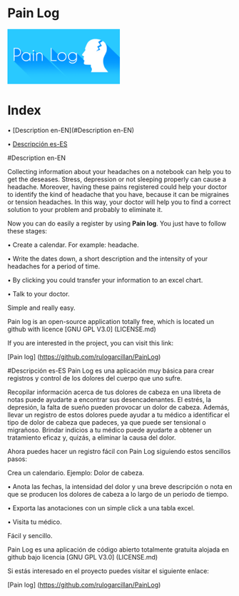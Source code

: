 # Pain Log


<img src="app/src/main/logogrande.png" width="50%">

# Index

 • [Description en-EN](#Description en-EN)
 
 • [Descripción es-ES](https://github.com/rulogarcillan/PainLog/blob/master/README.md#descripci%C3%B3n-es-es)



#Description en-EN

Collecting information about your headaches on a notebook can help you to get the deseases. Stress, depression or not sleeping properly can cause a headache. Moreover, having these pains registered could help your doctor to identify the kind of headache that you have, because it can be migraines or tension headaches. In this way, your doctor will help you to find a correct solution to your problem and probably to eliminate it.

Now you can do easily a register by using <b>Pain log</b>. You just have to follow these stages:

• Create a calendar. For example: headache.

• Write the dates down, a short description and the intensity of your headaches for a period of time.

• By clicking you could transfer your information to an excel chart.

• Talk to your doctor.

Simple and really easy.



Pain log is an open-source application totally free, which is located un github with licence  [GNU GPL V3.0] (LICENSE.md)

If you are interested in the project, you can visit this link:

[Pain log] (https://github.com/rulogarcillan/PainLog)


#Descripción es-ES
Pain Log es una aplicación muy básica para crear registros y control de los dolores del cuerpo que uno sufre.


Recopilar información acerca de tus dolores de cabeza en una libreta de notas puede ayudarte a encontrar sus desencadenantes. El estrés, la depresión, la falta de sueño pueden provocar un dolor de cabeza. Además, llevar un registro de estos dolores puede ayudar a tu médico a identificar el tipo de dolor de cabeza que padeces, ya que puede ser tensional o migrañoso. Brindar indicios a tu médico puede ayudarte a obtener un tratamiento eficaz y, quizás, a eliminar la causa del dolor.

Ahora puedes hacer un registro fácil con Pain Log siguiendo estos sencillos pasos:

 Crea un calendario. Ejemplo: Dolor de cabeza.

• Anota las fechas, la intensidad del dolor y una breve descripción o nota en que se producen los dolores de cabeza a lo largo de un periodo de tiempo.

• Exporta las anotaciones con un simple click a una tabla excel.

• Visita tu médico.


Fácil y sencillo.



Pain Log es una aplicación de código abierto totalmente gratuita alojada en github bajo licencia  [GNU GPL V3.0] (LICENSE.md) 

Si estás interesado en el proyecto puedes visitar el siguiente enlace:

[Pain log] (https://github.com/rulogarcillan/PainLog)


